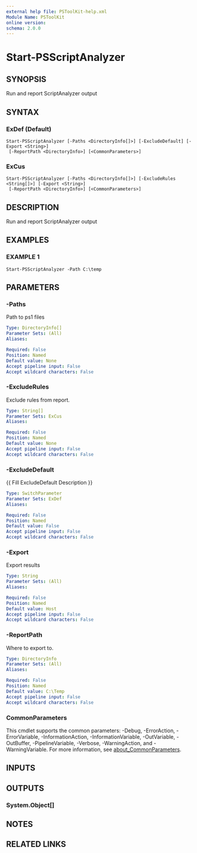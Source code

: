 ```yaml
---
external help file: PSToolKit-help.xml
Module Name: PSToolKit
online version:
schema: 2.0.0
---
```


# Start-PSScriptAnalyzer

## SYNOPSIS
Run and report ScriptAnalyzer output

## SYNTAX

### ExDef (Default)
```
Start-PSScriptAnalyzer [-Paths <DirectoryInfo[]>] [-ExcludeDefault] [-Export <String>]
 [-ReportPath <DirectoryInfo>] [<CommonParameters>]
```

### ExCus
```
Start-PSScriptAnalyzer [-Paths <DirectoryInfo[]>] [-ExcludeRules <String[]>] [-Export <String>]
 [-ReportPath <DirectoryInfo>] [<CommonParameters>]
```

## DESCRIPTION
Run and report ScriptAnalyzer output

## EXAMPLES

### EXAMPLE 1
```
Start-PSScriptAnalyzer -Path C:\temp
```

## PARAMETERS

### -Paths
Path to ps1 files

```yaml
Type: DirectoryInfo[]
Parameter Sets: (All)
Aliases:

Required: False
Position: Named
Default value: None
Accept pipeline input: False
Accept wildcard characters: False
```

### -ExcludeRules
Exclude rules from report.

```yaml
Type: String[]
Parameter Sets: ExCus
Aliases:

Required: False
Position: Named
Default value: None
Accept pipeline input: False
Accept wildcard characters: False
```

### -ExcludeDefault
{{ Fill ExcludeDefault Description }}

```yaml
Type: SwitchParameter
Parameter Sets: ExDef
Aliases:

Required: False
Position: Named
Default value: False
Accept pipeline input: False
Accept wildcard characters: False
```

### -Export
Export results

```yaml
Type: String
Parameter Sets: (All)
Aliases:

Required: False
Position: Named
Default value: Host
Accept pipeline input: False
Accept wildcard characters: False
```

### -ReportPath
Where to export to.

```yaml
Type: DirectoryInfo
Parameter Sets: (All)
Aliases:

Required: False
Position: Named
Default value: C:\Temp
Accept pipeline input: False
Accept wildcard characters: False
```

### CommonParameters
This cmdlet supports the common parameters: -Debug, -ErrorAction, -ErrorVariable, -InformationAction, -InformationVariable, -OutVariable, -OutBuffer, -PipelineVariable, -Verbose, -WarningAction, and -WarningVariable. For more information, see [about_CommonParameters](http://go.microsoft.com/fwlink/?LinkID=113216).

## INPUTS

## OUTPUTS

### System.Object[]
## NOTES

## RELATED LINKS
